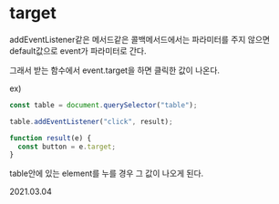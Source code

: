 # target

addEventListener같은 메서드같은 콜백메서드에서는 파라미터를 주지 않으면 default값으로 event가 파라미터로 간다.

그래서 받는 함수에서 event.target을 하면 클릭한 값이 나온다.

ex)

```js
const table = document.querySelector("table");

table.addEventListener("click", result);

function result(e) {
  const button = e.target;
}
```

table안에 있는 element를 누를 경우 그 값이 나오게 된다.

2021.03.04
